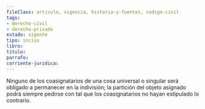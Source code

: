 ```yaml
---
fileClass: articulo, vigencia, historia-y-fuentes, codigo-civil
tags:
- derecho-civil
- derecho-privado
estado: vigente
tipo: inciso
libro:
titulo:
parrafo:
corriente-juridica:
---
```

Ninguno de los coasignatarios de una cosa universal o singular será obligado a permanecer en la indivisión; la partición del objeto asignado podrá siempre pedirse con tal que los coasignatarios no hayan estipulado lo contrario.